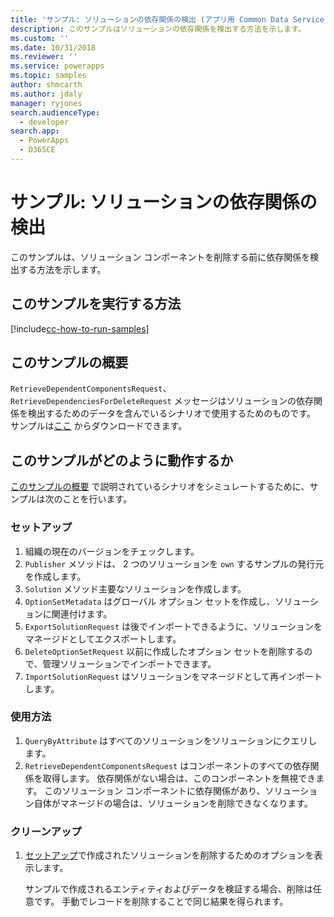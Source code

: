 ```yaml
---
title: 'サンプル: ソリューションの依存関係の検出 (アプリ用 Common Data Service) | Microsoft Docs'
description: このサンプルはソリューションの依存関係を検出する方法を示します。
ms.custom: ''
ms.date: 10/31/2018
ms.reviewer: ''
ms.service: powerapps
ms.topic: samples
author: shmcarth
ms.author: jdaly
manager: ryjones
search.audienceType:
  - developer
search.app:
  - PowerApps
  - D365CE
---
```

# <a name="sample-detect-solution-dependencies"></a>サンプル: ソリューションの依存関係の検出

このサンプルは、ソリューション コンポーネントを削除する前に依存関係を検出する方法を示します。

## <a name="how-to-run-this-sample"></a>このサンプルを実行する方法

[!include[cc-how-to-run-samples](../../includes/cc-how-to-run-samples.md)]

## <a name="what-this-sample-does"></a>このサンプルの概要

`RetrieveDependentComponentsRequest`、`RetrieveDependenciesForDeleteRequest` メッセージはソリューションの依存関係を検出するためのデータを含んでいるシナリオで使用するためのものです。 サンプルは[ここ](https://github.com/Microsoft/PowerApps-Samples/tree/master/cds/orgsvc/C%23/SolutionDependencies) からダウンロードできます。

## <a name="how-this-sample-works"></a>このサンプルがどのように動作するか

[このサンプルの概要](#what-this-sample-does) で説明されているシナリオをシミュレートするために、サンプルは次のことを行います。

### <a name="setup"></a>セットアップ

1. 組織の現在のバージョンをチェックします。
1. `Publisher` メソッドは、 2 つのソリューションを `own` するサンプルの発行元を作成します。
1. `Solution` メソッド主要なソリューションを作成します。
1. `OptionSetMetadata` はグローバル オプション セットを作成し、ソリューションに関連付けます。
1. `ExportSolutionRequest` は後でインポートできるように、ソリューションをマネージドとしてエクスポートします。
1. `DeleteOptionSetRequest` 以前に作成したオプション セットを削除するので、管理ソリューションでインポートできます。
1. `ImportSolutionRequest` はソリューションをマネージドとして再インポートします。

### <a name="demonstrate"></a>使用方法

1. `QueryByAttribute` はすべてのソリューションをソリューションにクエリします。
1. `RetrieveDependentComponentsRequest` はコンポーネントのすべての依存関係を取得します。 依存関係がない場合は、このコンポーネントを無視できます。 このソリューション コンポーネントに依存関係があり、ソリューション自体がマネージドの場合は、ソリューションを削除できなくなります。
### <a name="clean-up"></a>クリーンアップ

1. [セットアップ](#setup)で作成されたソリューションを削除するためのオプションを表示します。

    サンプルで作成されるエンティティおよびデータを検証する場合、削除は任意です。 手動でレコードを削除することで同じ結果を得られます。
